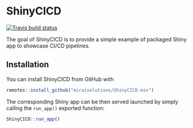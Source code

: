 
# ShinyCICD

<!-- badges: start -->
[![Travis build status](https://travis-ci.com/ilaria-kode/ShinyCICD-min.svg?branch=master)](https://travis-ci.com/ilaria-kode/ShinyCICD-min)
<!-- badges: end -->

The goal of ShinyCICD is to provide a simple example of packaged Shiny app to showcase CI/CD pipelines.

## Installation

You can install ShinyCICD from GitHub with

``` r
remotes::install_github("miraisolutions/ShinyCICD-min")
```

The corresponding Shiny app can be then served launched by simply calling the `run_app()` exported function:

``` r
ShinyCICD::run_app()
```
